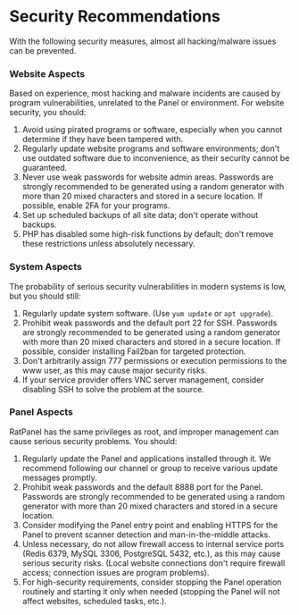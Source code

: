 # Security Recommendations

With the following security measures, almost all hacking/malware issues can be prevented.

### Website Aspects

Based on experience, most hacking and malware incidents are caused by program vulnerabilities, unrelated to the Panel or environment. For website security, you should:

1. Avoid using pirated programs or software, especially when you cannot determine if they have been tampered with.
2. Regularly update website programs and software environments; don't use outdated software due to inconvenience, as their security cannot be guaranteed.
3. Never use weak passwords for website admin areas. Passwords are strongly recommended to be generated using a random generator with more than 20 mixed characters and stored in a secure location. If possible, enable 2FA for your programs.
4. Set up scheduled backups of all site data; don't operate without backups.
5. PHP has disabled some high-risk functions by default; don't remove these restrictions unless absolutely necessary.

### System Aspects

The probability of serious security vulnerabilities in modern systems is low, but you should still:

1. Regularly update system software. (Use `yum update` or `apt upgrade`).
2. Prohibit weak passwords and the default port 22 for SSH. Passwords are strongly recommended to be generated using a random generator with more than 20 mixed characters and stored in a secure location. If possible, consider installing Fail2ban for targeted protection.
3. Don't arbitrarily assign 777 permissions or execution permissions to the www user, as this may cause major security risks.
4. If your service provider offers VNC server management, consider disabling SSH to solve the problem at the source.

### Panel Aspects

RatPanel has the same privileges as root, and improper management can cause serious security problems. You should:

1. Regularly update the Panel and applications installed through it. We recommend following our channel or group to receive various update messages promptly.
2. Prohibit weak passwords and the default 8888 port for the Panel. Passwords are strongly recommended to be generated using a random generator with more than 20 mixed characters and stored in a secure location.
3. Consider modifying the Panel entry point and enabling HTTPS for the Panel to prevent scanner detection and man-in-the-middle attacks.
4. Unless necessary, do not allow firewall access to internal service ports (Redis 6379, MySQL 3306, PostgreSQL 5432, etc.), as this may cause serious security risks. (Local website connections don't require firewall access; connection issues are program problems).
5. For high-security requirements, consider stopping the Panel operation routinely and starting it only when needed (stopping the Panel will not affect websites, scheduled tasks, etc.).
